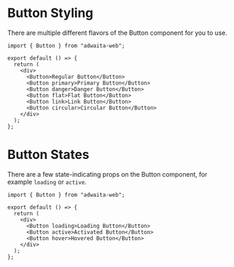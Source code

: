 # Button Styling

There are multiple different flavors of the Button component for you to use.

```tsx
import { Button } from "adwaita-web";

export default () => {
  return (
    <div>
      <Button>Regular Button</Button>
      <Button primary>Primary Button</Button>
      <Button danger>Danger Button</Button>
      <Button flat>Flat Button</Button>
      <Button link>Link Button</Button>
      <Button circular>Circular Button</Button>
    </div>
  );
};
```

# Button States

There are a few state-indicating props on the Button component, for example `loading` or `active`.

```tsx
import { Button } from "adwaita-web";

export default () => {
  return (
    <div>
      <Button loading>Loading Button</Button>
      <Button active>Activated Button</Button>
      <Button hover>Hovered Button</Button>
    </div>
  );
};
```
